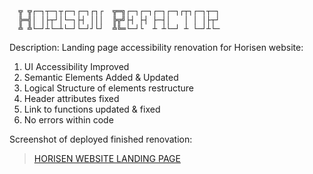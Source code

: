 
      ╦ ╦┌─┐┬─┐┬┌─┐┌─┐┌┐┌  ╦═╗┌─┐┌─┐┌─┐┌─┐┌┬┐┌─┐┬─┐
      ╠═╣│ │├┬┘│└─┐├┤ │││  ╠╦╝├┤ ├┤ ├─┤│   │ │ │├┬┘
      ╩ ╩└─┘┴└─┴└─┘└─┘┘└┘  ╩╚═└─┘└  ┴ ┴└─┘ ┴ └─┘┴└─

Description:
Landing page accessibility renovation for Horisen website:
1) UI Accessibility Improved
2) Semantic Elements Added & Updated
3) Logical Structure of elements restructure
4) Header attributes fixed
5) Link to functions updated & fixed
6) No errors within code


Screenshot of deployed finished renovation:
<blockquote class="imgur-embed-pub" lang="en" data-id="a/yHeNa8L"  ><a href="//imgur.com/a/yHeNa8L">HORISEN WEBSITE LANDING PAGE</a></blockquote><script async src="//s.imgur.com/min/embed.js" charset="utf-8"></script>

